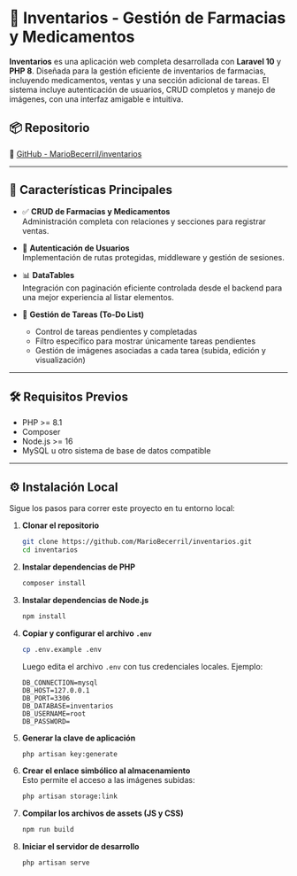 
# 💊 Inventarios - Gestión de Farmacias y Medicamentos

**Inventarios** es una aplicación web completa desarrollada con **Laravel 10** y **PHP 8**.
  Diseñada para la gestión eficiente de inventarios de farmacias, incluyendo medicamentos, ventas y una sección adicional de tareas.
  El sistema incluye autenticación de usuarios, CRUD completos y manejo de imágenes, con una interfaz amigable e intuitiva.

## 📦 Repositorio

🔗 [GitHub - MarioBecerril/inventarios](https://github.com/MarioBecerril/inventarios)

---

## 🚀 Características Principales

- ✅ **CRUD de Farmacias y Medicamentos**  
  Administración completa con relaciones y secciones para registrar ventas.

- 🔐 **Autenticación de Usuarios**  
  Implementación de rutas protegidas, middleware y gestión de sesiones.

- 📊 **DataTables**  
  Integración con paginación eficiente controlada desde el backend para una mejor experiencia al listar elementos.

- 📝 **Gestión de Tareas (To-Do List)**  
  - Control de tareas pendientes y completadas  
  - Filtro específico para mostrar únicamente tareas pendientes  
  - Gestión de imágenes asociadas a cada tarea (subida, edición y visualización)

---

## 🛠️ Requisitos Previos

- PHP >= 8.1
- Composer
- Node.js >= 16
- MySQL u otro sistema de base de datos compatible

---

## ⚙️ Instalación Local

Sigue los pasos para correr este proyecto en tu entorno local:

1. **Clonar el repositorio**  
   ```bash
   git clone https://github.com/MarioBecerril/inventarios.git
   cd inventarios
   ```

2. **Instalar dependencias de PHP**  
   ```bash
   composer install
   ```

3. **Instalar dependencias de Node.js**  
   ```bash
   npm install
   ```

4. **Copiar y configurar el archivo `.env`**  
   ```bash
   cp .env.example .env
   ```
   Luego edita el archivo `.env` con tus credenciales locales. Ejemplo:
   ```
   DB_CONNECTION=mysql
   DB_HOST=127.0.0.1
   DB_PORT=3306
   DB_DATABASE=inventarios
   DB_USERNAME=root
   DB_PASSWORD=
   ```

5. **Generar la clave de aplicación**  
   ```bash
   php artisan key:generate
   ```

6. **Crear el enlace simbólico al almacenamiento**  
   Esto permite el acceso a las imágenes subidas:
   ```bash
   php artisan storage:link
   ```

7. **Compilar los archivos de assets (JS y CSS)**  
   ```bash
   npm run build
   ```

8. **Iniciar el servidor de desarrollo**  
   ```bash
   php artisan serve
   ```
   
